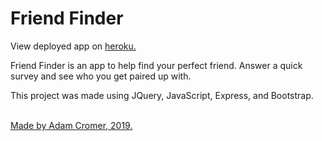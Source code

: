 # <b>Friend Finder</b>

View deployed app on [heroku.](https://powerful-headland-69724.herokuapp.com/home)

Friend Finder is an app to help find your perfect friend. Answer a quick survey and see who you get paired up with.

This project was made using JQuery, JavaScript, Express, and Bootstrap.
<br><br>

[Made by Adam Cromer, 2019.](http://www.adamcromer.com)


